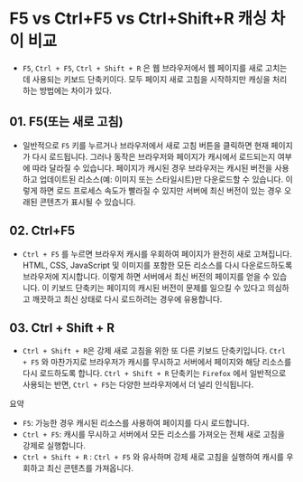 # F5 vs Ctrl+F5 vs Ctrl+Shift+R 캐싱 차이 비교

- `F5`, `Ctrl + F5`, `Ctrl + Shift + R` 은 웹 브라우저에서 웹 페이지를 새로 고치는 데 사용되는 키보드 단축키이다. 모두 페이지 새로 고침을 시작하지만 캐싱을 처리하는 방법에는 차이가 있다.

## 01. F5(또는 새로 고침)

- 일반적으로 `F5` 키를 누르거나 브라우저에서 새로 고침 버튼을 클릭하면 현재 페이지가 다시 로드됩니다. 그러나 동작은 브라우저와 페이지가 캐시에서 로드되는지 여부에 따라 달라질 수 있습니다.
  페이지가 캐시된 경우 브라우저는 캐시된 버전을 사용하고 업데이트된 리소스(예: 이미지 또는 스타일시트)만 다운로드할 수 있습니다. 이렇게 하면 로드 프로세스 속도가 빨라질 수 있지만 서버에 최신 버전이 있는 경우 오래된 콘텐츠가 표시될 수 있습니다.

## 02. Ctrl+F5

- `Ctrl + F5` 를 누르면 브라우저 캐시를 우회하여 페이지가 완전히 새로 고쳐집니다. HTML, CSS, JavaScript 및 이미지를 포함한 모든 리소스를 다시 다운로드하도록 브라우저에 지시합니다. 이렇게 하면 서버에서 최신 버전의 페이지를 얻을 수 있습니다.
  이 키보드 단축키는 페이지의 캐시된 버전이 문제를 일으킬 수 있다고 의심하고 깨끗하고 최신 상태로 다시 로드하려는 경우에 유용합니다.

## 03. Ctrl + Shift + R

- `Ctrl + Shift + R`은 강제 새로 고침을 위한 또 다른 키보드 단축키입니다. `Ctrl + F5` 와 마찬가지로 브라우저가 캐시를 무시하고 서버에서 페이지와 해당 리소스를 다시 로드하도록 합니다.
  `Ctrl + Shift + R` 단축키는 `Firefox` 에서 일반적으로 사용되는 반면, `Ctrl + F5`는 다양한 브라우저에서 더 널리 인식됩니다.

요약

- `F5`: 가능한 경우 캐시된 리소스를 사용하여 페이지를 다시 로드합니다.
- `Ctrl + F5`: 캐시를 무시하고 서버에서 모든 리소스를 가져오는 전체 새로 고침을 강제로 실행합니다.
- `Ctrl + Shift + R` : `Ctrl + F5` 와 유사하며 강제 새로 고침을 실행하여 캐시를 우회하고 최신 콘텐츠를 가져옵니다.
